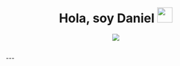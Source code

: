 <h1 align="center"><b>Hola, soy Daniel </b><img src="https://media.giphy.com/media/hvRJCLFzcasrR4ia7z/giphy.gif" width="35"></h1>
<!--  -->
<p align="center">
  <a href="https://github.com/DenverCoder1/readme-typing-svg"><img src="https://readme-typing-svg.herokuapp.com?font=Time+New+Roman&color=cyan&size=25&center=true&vCenter=true&width=600&height=100&lines=Que+la+fuerza+te+acompañe..&hearts;++;Joven+Estudiante,;Amante+de+los+videojuegos,;Apasoñado+de+la+informática..<3"></a>
</p>

<br>
---

